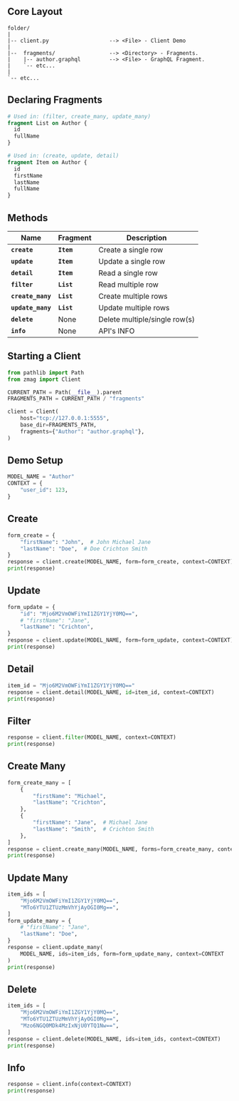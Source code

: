## **Core** Layout

```text
folder/
|
|-- client.py                   --> <File> - Client Demo
|
|--  fragments/                 --> <Directory> - Fragments.
|    |-- author.graphql         --> <File> - GraphQL Fragment.
|    `-- etc...
|
`-- etc...
```

## Declaring Fragments

```graphql title="author.graphql"
# Used in: (filter, create_many, update_many)
fragment List on Author {
  id
  fullName
}

# Used in: (create, update, detail)
fragment Item on Author {
  id
  firstName
  lastName
  fullName
}
```

## Methods

| Name              | Fragment   | Description                   |
| ----------------- | ---------- | ----------------------------- |
| **`create`**      | **`Item`** | Create a single row           |
| **`update`**      | **`Item`** | Update a single row           |
| **`detail`**      | **`Item`** | Read a single row             |
| **`filter`**      | **`List`** | Read multiple row             |
| **`create_many`** | **`List`** | Create multiple rows          |
| **`update_many`** | **`List`** | Update multiple rows          |
| **`delete`**      | None       | Delete multiple/single row(s) |
| **`info`**        | None       | API's INFO                    |

## Starting a Client

```python title="client.py"
from pathlib import Path
from zmag import Client

CURRENT_PATH = Path(__file__).parent
FRAGMENTS_PATH = CURRENT_PATH / "fragments"

client = Client(
    host="tcp://127.0.0.1:5555",
    base_dir=FRAGMENTS_PATH,
    fragments={"Author": "author.graphql"},
)
```

## Demo Setup

```python
MODEL_NAME = "Author"
CONTEXT = {
    "user_id": 123,
}
```

## Create

```python
form_create = {
    "firstName": "John",  # John Michael Jane
    "lastName": "Doe",  # Doe Crichton Smith
}
response = client.create(MODEL_NAME, form=form_create, context=CONTEXT)
print(response)
```

## Update

```python
form_update = {
    "id": "Mjo6M2VmOWFiYmI1ZGY1YjY0MQ==",
    # "firstName": "Jane",
    "lastName": "Crichton",
}
response = client.update(MODEL_NAME, form=form_update, context=CONTEXT)
print(response)
```

## Detail

```python
item_id = "Mjo6M2VmOWFiYmI1ZGY1YjY0MQ=="
response = client.detail(MODEL_NAME, id=item_id, context=CONTEXT)
print(response)
```

## Filter

```python
response = client.filter(MODEL_NAME, context=CONTEXT)
print(response)
```

## Create Many

```python
form_create_many = [
    {
        "firstName": "Michael",
        "lastName": "Crichton",
    },
    {
        "firstName": "Jane",  # Michael Jane
        "lastName": "Smith",  # Crichton Smith
    },
]
response = client.create_many(MODEL_NAME, forms=form_create_many, context=CONTEXT)
print(response)

```

## Update Many

```python
item_ids = [
    "Mjo6M2VmOWFiYmI1ZGY1YjY0MQ==",
    "MTo6YTU1ZTUzMmVhYjAyOGI0Mg==",
]
form_update_many = {
    # "firstName": "Jane",
    "lastName": "Doe",
}
response = client.update_many(
    MODEL_NAME, ids=item_ids, form=form_update_many, context=CONTEXT
)
print(response)
```

## Delete

```python
item_ids = [
    "Mjo6M2VmOWFiYmI1ZGY1YjY0MQ==",
    "MTo6YTU1ZTUzMmVhYjAyOGI0Mg==",
    "Mzo6NGQ0MDk4MzIxNjU0YTQ1Nw==",
]
response = client.delete(MODEL_NAME, ids=item_ids, context=CONTEXT)
print(response)
```

## Info

```python
response = client.info(context=CONTEXT)
print(response)
```
